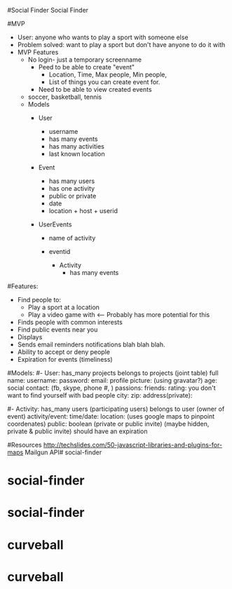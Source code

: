 #Social Finder
Social Finder

#MVP
- User: anyone who wants to play a sport with someone else
- Problem solved: want to play a sport but don't have anyone to do it with
- MVP Features
    + No login- just a temporary screenname
		+ Peed to be able to create "event"
			- Location, Time, Max people, Min people, 
			- List of things you can create event for.
		+ Need to be able to view created events
    + soccer, basketball, tennis
    + Models
      - User
        + username
        + has many events
        + has many activities
        + last known location
      - Event
        + has many users
        + has one activity
        + public or private
        + date
        + location
				+ host
				+ userid
        
      - UserEvents
        + name of activity
        + eventid
				
			- Activity
				+ has many events
      
    
#Features:
- Find people to:
    + Play a sport at a location
    + Play a video game with <-- Probably has more potential for this
- Finds people with common interests
- Find public events near you
- Displays
- Sends email reminders notifications blah blah blah.
- Ability to accept or deny people
- Expiration for events (timeliness)

#Models:
#- User:
    has_many projects
    belongs to projects (joint table)
    full name:
    username:
    password:
    email:
    profile picture: (using gravatar?)
    age: 
    social contact: (fb, skype, phone #, )
    passions:
    friends:
    rating: you don't want to find yourself with bad people
    city:
    zip:
    address(private):

#- Activity:
    has_many users (participating users)
    belongs to user (owner of event)
    activity/event:
    time/date:
    location: (uses google maps to pinpoint coordenates)
    public: boolean (private or public invite)
    (maybe hidden, private & public invite)
    should have an expiration

#Resources
http://techslides.com/50-javascript-libraries-and-plugins-for-maps
Mailgun API# social-finder
# social-finder
# social-finder
# curveball
# curveball
